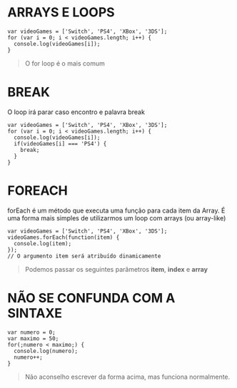 # ARRAYS E LOOPS
```
var videoGames = ['Switch', 'PS4', 'XBox', '3DS'];
for (var i = 0; i < videoGames.length; i++) {
  console.log(videoGames[i]);
}
 ```
>O for loop é o mais comum

# BREAK
O loop irá parar caso encontro e palavra break
```
var videoGames = ['Switch', 'PS4', 'XBox', '3DS'];
for (var i = 0; i < videoGames.length; i++) {
  console.log(videoGames[i]);
  if(videoGames[i] === 'PS4') {
    break;
  }
}
```
# FOREACH
forEach é um método que executa uma função para cada item da Array. É uma forma mais simples de utilizarmos um loop com arrays (ou array-like)
```
var videoGames = ['Switch', 'PS4', 'XBox', '3DS'];
videoGames.forEach(function(item) {
  console.log(item);
});
// O argumento item será atribuído dinamicamente
```
>Podemos passar os seguintes parâmetros **item**, **index** e **array**

# NÃO SE CONFUNDA COM A SINTAXE
```
var numero = 0;
var maximo = 50;
for(;numero < maximo;) {
  console.log(numero);
  numero++;
}
```
>Não aconselho escrever da forma acima, mas funciona normalmente.